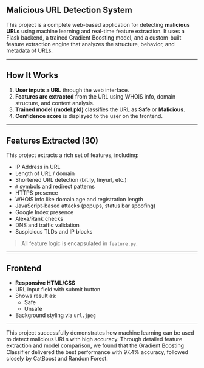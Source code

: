 ## Malicious URL Detection System

This project is a complete web-based application for detecting **malicious URLs** using machine learning and real-time feature extraction. It uses a Flask backend, a trained Gradient Boosting model, and a custom-built feature extraction engine that analyzes the structure, behavior, and metadata of URLs.

---

##  How It Works

1. **User inputs a URL** through the web interface.
2. **Features are extracted** from the URL using WHOIS info, domain structure, and content analysis.
3. **Trained model (model.pkl)** classifies the URL as **Safe** or **Malicious**.
4. **Confidence score** is displayed to the user on the frontend.

---

##  Features Extracted (30)

This project extracts a rich set of features, including:

- IP Address in URL
- Length of URL / domain
- Shortened URL detection (bit.ly, tinyurl, etc.)
- `@` symbols and redirect patterns
- HTTPS presence
- WHOIS info like domain age and registration length
- JavaScript-based attacks (popups, status bar spoofing)
- Google Index presence
- Alexa/Rank checks
- DNS and traffic validation
- Suspicious TLDs and IP blocks

> All feature logic is encapsulated in `feature.py`.

---

## Frontend

- **Responsive HTML/CSS**
- URL input field with submit button
- Shows result as:
  -  Safe
  -  Unsafe
- Background styling via `url.jpeg`

---

This project successfully demonstrates how machine learning can be used to detect malicious URLs with high accuracy. Through detailed feature extraction and model comparison, we found that the Gradient Boosting Classifier delivered the best performance with 97.4% accuracy, followed closely by CatBoost and Random Forest.

